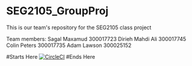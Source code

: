# SEG2105_GroupProj
This is our team's repository for the SEG2105 class project

Team members:
Sagal Maxamud       300017723
Dirieh Mahdi Ali    300017745
Colin Peters		300017735
Adam Lawson 300025152

#Starts Here
[![CircleCI](https://circleci.com/gh/s-glmxmd/SEG2105_GroupProj/tree/master.svg?style=svg&circle-token=9c70aa58dd7eeeec8724038575233226a202cd7e)](https://circleci.com/gh/s-glmxmd/SEG2105_GroupProj/tree/master)
#Ends Here
